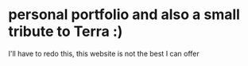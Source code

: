 # personal portfolio and also a small tribute to Terra :)
I'll have to redo this, this website is not the best I can offer
